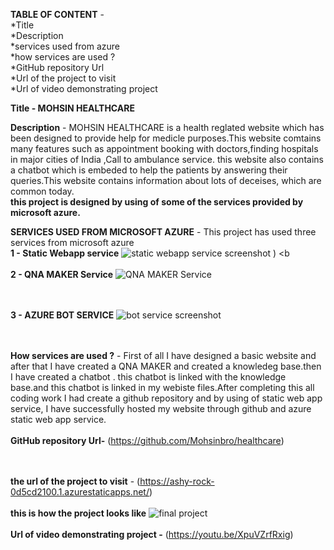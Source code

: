 **TABLE OF CONTENT** -
                       <br>*Title\
                       \*Description \
                        *services used from azure\
                        *how services are used ?\
                        *GitHub repository Url<br>
                       *Url of the project to visit<br>
                       *Url of video demonstrating project

**Title - MOHSIN HEALTHCARE**

**Description** - 
                  MOHSIN HEALTHCARE is a health reglated website which has been designed to provide help for medicle purposes.This website comtains many features such as appointment booking with doctors,finding hospitals in major cities of India ,Call to ambulance service.
                  this website also contains a chatbot which is embeded to help the patients by answering their queries.This website contains information about lots of deceises, which are common today.
                <br> **this project is designed by using of some of the services provided by microsoft azure.**
            
 **SERVICES USED FROM MICROSOFT AZURE**
                                    -  This project has used three services from microsoft azure\
           **1 - Static Webapp service**
              ![static webapp service screenshot](https://user-images.githubusercontent.com/105167575/169520804-f2d06971-f6f8-46ee-af8a-8a65c0d78ef6.png)
)
      <b<br><br>     **2 - QNA MAKER Service**
             ![QNA MAKER Service](https://user-images.githubusercontent.com/105167575/169521108-9467f85b-25bd-4c45-a536-80f9d2f186fe.png)
     
  <br><br>    **3 - AZURE BOT SERVICE**
             ![bot service screenshot](https://user-images.githubusercontent.com/105167575/169521364-c9281448-72ff-4810-9136-a5a459c4cdff.png)
  
  <br><br> **How services are used ?**
     - First of all I have designed a basic website and after that I have created a QNA MAKER and created a knowledeg base.then I have created a chatbot . 
     this chatbot is linked with the knowledge base.and this chatbot is linked in my webiste files.After completing this all coding work I had create a github repository and by using of static web app service,
     I have successfully hosted my website through github and azure static web app service.
   <br><br>  **GitHub repository Url-** (https://github.com/Mohsinbro/healthcare)
     

   <br><br>**the url of the project to visit** - (https://ashy-rock-0d5cd2100.1.azurestaticapps.net/)
    <br><br> **this is how the project looks like**
          ![final project](https://user-images.githubusercontent.com/92035012/163943223-e762dac9-e75e-475f-bf84-4a623c5462c7.png)
          <br><br>
          **Url of video demonstrating project -** (https://youtu.be/XpuVZrfRxig)     
